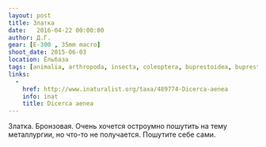 ```yaml
---
layout: post
title: Златка
date:   2016-04-22 00:00:00
author: Д.Г.
gear: [E-300 , 35mm macro]
shoot_date: 2015-06-03
location: Ёльбаза
tags: [animalia, arthropoda, insecta, coleoptera, buprestoidea, buprestidae, dicerca]
links:
  -
    href: http://www.inaturalist.org/taxa/489774-Dicerca-aenea
    info: inat
    title: Dicerca aenea
---
```


Златка. Бронзовая. Очень хочется остроумно пошутить на тему металлургии, но что-то не получается. Пошутите себе сами.
